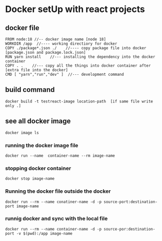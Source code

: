 # Docker setUp with react projects

## docker file
    FROM node:18 //-- docker image name [node 18]
    WORKDIR /app  //---- working directiory for docker
    COPY ./package*.json ./    //---- copy package file into docker [package.json and package.lock.json]
    RUN yarn install    //--- installing the dependency into the docker container
    COPY . .    //--- copy all the things into docker container after [extra file into the docker]
    CMD [ "yarn","run","dev" ]  //--- development command

## build command
    docker build -t testreact-image location-path  [if same file write only .]

## see all docker image
    docker image ls

### running the docker image file 
    docker run --name  container-name --rm image-name
### stopping docker container
    docker stop image-name

### Running the docker file outside the docker
    docker run --rm --name conatiner-name -d -p source-port:destination-port image-name

### runnig docker and sync with the local file
    docker run --rm --name container-name -d -p source-por:destination-port -v $(pwd):/app image-name
